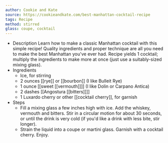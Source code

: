 ```yaml
---
author: Cookie and Kate
source: https://cookieandkate.com/best-manhattan-cocktail-recipe
tags: Recipe
method: stirred
glass: coupe, cocktail
---
```


- Description
  Learn how to make a classic Manhattan cocktail with this simple recipe! Quality ingredients and proper technique are all you need to make the best Manhattan you've ever had. Recipe yields 1 cocktail; multiply the ingredients to make more at once (just use a suitably-sized mixing glass).
- Ingredients
	- Ice, for stirring
	- 2 ounces [[rye]] or [[bourbon]] (I like Bulleit Rye)
	- 1 ounce [[sweet [[vermouth]]]] (I like Dolin or Carpano Antica)
	- 2 dashes [[Angostura [[bitters]]]]
	- 1 Luxardo cherry or other [[cocktail cherry]], for garnish
- Steps
	- Fill a mixing glass a few inches high with ice. Add the whiskey, vermouth and bitters. Stir in a circular motion for about 30 seconds, or until the drink is very cold (if you'd like a drink with less bite, stir longer).
	- Strain the liquid into a coupe or martini glass. Garnish with a cocktail cherry. Enjoy.